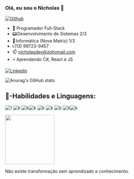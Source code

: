 ### Olá, eu sou o Nicholas 👋
[![Github](https://img.shields.io/github/followers/NicDeveloper7?label=Follow&style=social)](https://github.com/NicDeveloper7)

- 🌱 Programador Full-Stack
- 📟 Desenvolvimento de Sistemas 2/3
- 📡 Informática (Nova Matriz) 1/3
- 📞 (13) 99723-9457
- 📫 nicholasdev@zohomail.com
- ⚡ Aprendendo C#, React e JS

[![Linkedin](https://img.shields.io/badge/LinkedIn-0077B5?style=for-the-badge&logo=linkedin&logoColor=white)](https://www.linkedin.com/in/nicholas-balbino-67a5b0266/)


![Anurag's GitHub stats](https://github-readme-stats.vercel.app/api?username=NicDeveloper7&theme=tokyonight&show_icons=true)



## 🔌-Habilidades e Linguagens:


![1](https://img.shields.io/badge/C%23-239120?style=for-the-badge&logo=c-sharp&logoColor=white)
![k](https://img.shields.io/badge/PHP-777BB4?style=for-the-badge&logo=php&logoColor=white)
![k](https://img.shields.io/badge/HTML-239120?style=for-the-badge&logo=html5&logoColor=white)![k](https://img.shields.io/badge/CSS-239120?&style=for-the-badge&logo=css3&logoColor=white)
![k](https://img.shields.io/badge/JavaScript-323330?style=for-the-badge&logo=javascript&logoColor=F7DF1E)
![k](https://img.shields.io/badge/HTML5-E34F26?style=for-the-badge&logo=html5&logoColor=white)
![k](https://img.shields.io/badge/Bootstrap-563D7C?style=for-the-badge&logo=bootstrap&logoColor=white)
![k](https://img.shields.io/badge/MySQL-00000F?style=for-the-badge&logo=mysql&logoColor=white)![k](https://img.shields.io/badge/Microsoft_Azure-0089D6?style=for-the-badge&logo=microsoft-azure&logoColor=white)

 <img height="160em" src="https://github-readme-stats.vercel.app/api/top-langs/?username=NicDeveloper7&layout=compact&langs_count=6&theme=tokyonight"/>

<br>

Não existe transformação sem aprendizado e conhecimento.

